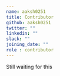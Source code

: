 ```yaml
---
name: aaksh0251
title: Contributor
github: aaksh0251
twitter: ""
linkedin: ""
slack: ""
joining_date: ""
role : contributor
---
```


Still waiting for this
